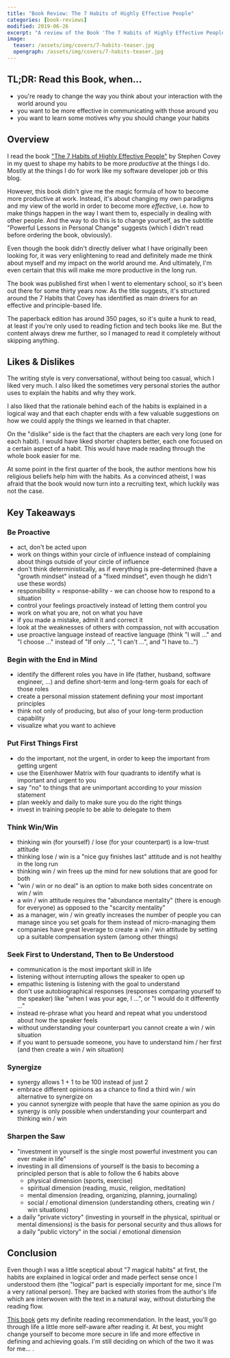 ```yaml
---
title: "Book Review: The 7 Habits of Highly Effective People"
categories: [book-reviews]
modified: 2019-06-26
excerpt: "A review of the Book 'The 7 Habits of Highly Effective People' by Stephen Covey."
image:
  teaser: /assets/img/covers/7-habits-teaser.jpg
  opengraph: /assets/img/covers/7-habits-teaser.jpg
---
```




## TL;DR: Read this Book, when...

* you're ready to change the way you think about your interaction with the world around you
* you want to be more effective in communicating with those around you
* you want to learn some motives why you should change your habits

## Overview

I read the book ["The 7 Habits of Highly Effective People"](//www.kqzyfj.com/click-9137796-13660345?url=https%3A%2F%2Fwww.ebooks.com%2Fcj.asp%3FIID%3D138625964%26fc%3DUS&cjsku=138625964) by Stephen Covey in my quest to shape
my habits to be more *productive* at the things I do. Mostly at the things I do for work
like my software developer job or this blog. 

However, this book didn't give me the magic formula of how to become more productive
at work. Instead, it's about changing my own paradigms and my view of the world in order to
become more *effective*, i.e. how to make things happen in the way I want them to,
especially in dealing with other people. And the way to do this is to change yourself,
as the subtitle "Powerful Lessons in Personal Change" suggests (which I didn't read before
ordering the book, obviously).

Even though the book didn't directly deliver what I have originally been looking for, it was very enlightening
to read and definitely made me think about myself and my impact on the world around me.
And ultimately, I'm even certain that this will make me more productive in the long run. 

The book was published first when I went to elementary school, so it's been out there
for some thirty years now. As the title suggests, it's structured around the 7 Habits
that Covey has identified as main drivers for an effective and principle-based life.

The paperback edition has around 350 pages, so it's quite a hunk to read, at least if
you're only used to reading fiction and tech books like me. But the content always drew 
me further, so I managed to read it completely without skipping anything. 

## Likes & Dislikes

The writing style is very conversational, without being too casual, which I liked very much.
I also liked the sometimes very personal stories the author uses to explain the 
habits and why they work.

I also liked that the rationale behind each of the habits is explained in a logical way and
that each chapter ends with a few valuable suggestions on how we could apply the things we learned 
in that chapter. 

On the "dislike" side is the fact that the chapters are each very long (one for each habit). 
I would have liked shorter chapters better, each one focused on a certain aspect of a habit.
This would have made reading through the whole book easier for me. 

At some point in the first quarter of the book, the author mentions how his religious beliefs
help him with the habits. As a convinced atheist, I was afraid that the book would now 
turn into a recruiting text, which luckily was not the case.

## Key Takeaways

### Be Proactive

* act, don't be acted upon
* work on things within your circle of influence instead of complaining about things outside of your circle of influence
* don't think deterministically, as if everything is pre-determined (have a "growth mindset" instead of a "fixed mindset", even though he didn't use these words)
* responsibility = response-ability - we can choose how to respond to a situation
* control your feelings proactively instead of letting them control you
* work on what you are, not on what you have
* if you made a mistake, admit it and correct it
* look at the weaknesses of others with compassion, not with accusation
* use proactive language instead of reactive language (think "I will ..." and "I choose ..." instead of "If only ...", "I can't ...", and "I have to...") 

### Begin with the End in Mind

* identify the different roles you have in life (father, husband, software engineer, ...) and define short-term and long-term goals for each of those roles
* create a personal mission statement defining your most important principles
* think not only of producing, but also of your long-term production capability 
* visualize what you want to achieve

### Put First Things First

* do the important, not the urgent, in order to keep the important from getting urgent
* use the Eisenhower Matrix with four quadrants to identify what is important and urgent to you
* say "no" to things that are unimportant according to your mission statement
* plan weekly and daily to make sure you do the right things
* invest in training people to be able to delegate to them

### Think Win/Win

* thinking win (for yourself) / lose (for your counterpart) is a low-trust attitude
* thinking lose / win is a "nice guy finishes last" attitude and is not healthy in the long run
* thinking win / win frees up the mind for new solutions that are good for both
* "win / win or no deal" is an option to make both sides concentrate on win / win
* a win / win attitude requires the "abundance mentality" (there is enough for everyone) as opposed to the "scarcity mentality"
* as a manager, win / win greatly increases the number of people you can manage since you set goals for them instead of micro-managing them
* companies have great leverage to create a win / win attitude by setting up a suitable compensation system (among other things)    

### Seek First to Understand, Then to Be Understood

* communication is the most important skill in life
* listening without interrupting allows the speaker to open up
* empathic listening is listening with the goal to understand
* don't use autobiographical responses (responses comparing yourself to the speaker) like "when I was your age, I ...", or "I would do it differently ..."
* instead re-phrase what you heard and repeat what you understood about how the speaker feels
* without understanding your counterpart you cannot create a win / win situation
* if you want to persuade someone, you have to understand him / her first (and then create a win / win situation)

### Synergize

* synergy allows 1 + 1 to be 100 instead of just 2
* embrace different opinions as a chance to find a third win / win alternative to synergize on
* you cannot synergize with people that have the same opinion as you do
* synergy is only possible when understanding your counterpart and thinking win / win 

### Sharpen the Saw

* "investment in yourself is the single most powerful investment you can ever make in life"
* investing in all dimensions of yourself is the basis to becoming a principled person that is able to follow the 6 habits above
  * physical dimension (sports, exercise)
  * spiritual dimension (reading, music, religion, meditation)
  * mental dimension (reading, organizing, planning, journaling)
  * social / emotional dimension (understanding others, creating win / win situations)
* a daily "private victory" (investing in yourself in the physical, spiritual or mental dimensions)
  is the basis for personal security and thus allows for a daily "public victory" in the social / emotional dimension      

## Conclusion

Even though I was a little sceptical about "7 magical habits" at first, the habits are explained
in logical order and made perfect sense once I understood them (the "logical" part is especially 
important for me, since I'm a very rational person). They are backed with stories from the author's
life which are interwoven with the text in a natural way, without disturbing the
reading flow.

[This book](//www.kqzyfj.com/click-9137796-13660345?url=https%3A%2F%2Fwww.ebooks.com%2Fcj.asp%3FIID%3D138625964%26fc%3DUS&cjsku=138625964) gets my definite reading recommendation. In the least, you'll go through life
a little more self-aware after reading it. At best, you might change yourself to become
more secure in life and more effective in defining and achieving goals. I'm still deciding on
which of the two it was for me... .



